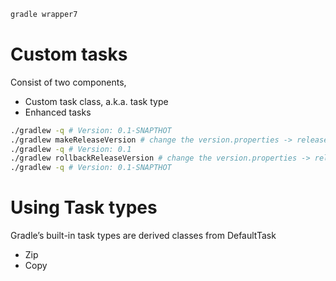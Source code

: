 ```bash
gradle wrapper7
```

# Custom tasks

Consist of two components,

- Custom task class, a.k.a. task type
- Enhanced tasks

```bash
./gradlew -q # Version: 0.1-SNAPTHOT
./gradlew makeReleaseVersion # change the version.properties -> release = true
./gradlew -q # Version: 0.1
./gradlew rollbackReleaseVersion # change the version.properties -> release = false
./gradlew -q # Version: 0.1-SNAPTHOT
```

# Using Task types

Gradle’s built-in task types are derived classes from DefaultTask

- Zip
- Copy
